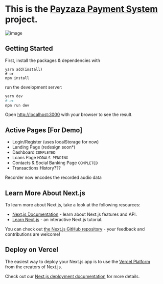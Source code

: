 # This is the [Payzaza Payment System](https://qps.vercel.app/) project.
![image](https://bc.png)



## Getting Started
First, install the packages & dependencies with 
```
yarn add(install)
# or
npm install
```
run the development server:

```bash
yarn dev
# or
npm run dev
```

Open [http://localhost:3000](http://localhost:3000) with your browser to see the result.

## Active Pages [For Demo]
- Login/Register (uses localStorage for now)
- Landing Page (redesign soon*)
- Dashboard ``` COMPLETED ```
- Loans Page ``` MODALS PENDING ```
- Contacts & Social Banking Page ``` COMPLETED ```
- Transactions History???

Recorder now encodes the recorded audio data


## Learn More About Next.js

To learn more about Next.js, take a look at the following resources:

- [Next.js Documentation](https://nextjs.org/docs) - learn about Next.js features and API.
- [Learn Next.js](https://nextjs.org/learn) - an interactive Next.js tutorial.

You can check out [the Next.js GitHub repository](https://github.com/vercel/next.js/) - your feedback and contributions are welcome!

## Deploy on Vercel

The easiest way to deploy your Next.js app is to use the [Vercel Platform](https://vercel.com/new?utm_medium=default-template&filter=next.js&utm_source=create-next-app&utm_campaign=create-next-app-readme) from the creators of Next.js.

Check out our [Next.js deployment documentation](https://nextjs.org/docs/deployment) for more details.
